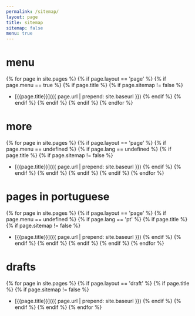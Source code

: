 ```yaml
---
permalink: /sitemap/
layout: page
title: sitemap
sitemap: false
menu: true
---
```


# menu

{% for page in site.pages %}
  {% if page.layout == 'page' %}
    {% if page.menu == true %}
      {% if page.title %}
        {% if page.sitemap != false %}
- [{{page.title}}]({{ page.url | prepend: site.baseurl }})
        {% endif %}
      {% endif %}
    {% endif %}
  {% endif %}
{% endfor %}

# more

{% for page in site.pages %}
  {% if page.layout == 'page' %}
    {% if page.menu == undefined %}
      {% if page.lang == undefined %}
        {% if page.title %}
          {% if page.sitemap != false %}
- [{{page.title}}]({{ page.url | prepend: site.baseurl }})
          {% endif %}
        {% endif %}
      {% endif %}
    {% endif %}
  {% endif %}
{% endfor %}

# pages in portuguese

{% for page in site.pages %}
  {% if page.layout == 'page' %}
    {% if page.menu == undefined %}
      {% if page.lang == 'pt' %}
        {% if page.title %}
          {% if page.sitemap != false %}
- [{{page.title}}]({{ page.url | prepend: site.baseurl }})
          {% endif %}
        {% endif %}
      {% endif %}
    {% endif %}
  {% endif %}
{% endfor %}

# drafts

{% for page in site.pages %}
  {% if page.layout == 'draft' %}
    {% if page.title %}
      {% if page.sitemap != false %}
- [{{page.title}}]({{ page.url | prepend: site.baseurl }})
      {% endif %}
    {% endif %}
  {% endif %}
{% endfor %}
